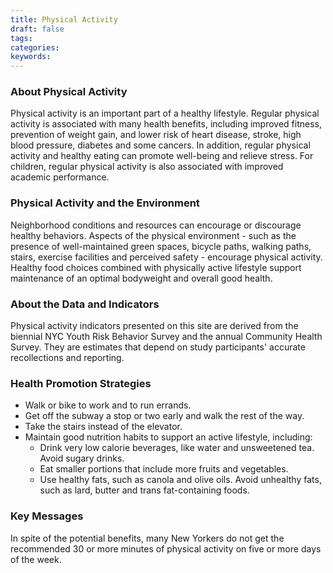 ```yaml
---
title: Physical Activity
draft: false
tags: 
categories: 
keywords: 
---
```

<h3 id="descriptiontitle">About Physical Activity</h3>
<p>Physical activity is an important part of a healthy lifestyle. Regular physical activity is associated with many health benefits, including improved fitness, prevention of weight gain, and lower risk of heart disease, stroke, high blood pressure, diabetes and some cancers. In addition, regular physical activity and healthy eating can promote well-being and relieve stress. For children, regular physical activity is also associated with improved academic performance.</p>
<h3>Physical Activity and the Environment</h3>
<p>Neighborhood conditions and resources can encourage or discourage healthy behaviors. Aspects of the physical environment - such as the presence of well-maintained green spaces, bicycle paths, walking paths, stairs, exercise facilities and perceived safety - encourage physical activity. Healthy food choices combined with physically active lifestyle support maintenance of an optimal bodyweight and overall good health.</p>
<h3>About the Data and Indicators</h3>
<p>Physical activity indicators presented on this site are derived from the biennial NYC Youth Risk Behavior Survey and the annual Community Health Survey. They are estimates that depend on study participants' accurate recollections and reporting.</p>
<h3>Health Promotion Strategies</h3>
<ul>
<li>Walk or bike to work and to run errands.</li>
<li>Get off the subway a stop or two early and walk the rest of the way.</li>
<li>Take the stairs instead of the elevator.</li>
<li>Maintain good nutrition habits to support an active lifestyle, including:
<ul>
<li>Drink very low calorie beverages, like water and unsweetened tea. Avoid sugary drinks.</li>
<li>Eat smaller portions that include more fruits and vegetables.</li>
<li>Use healthy fats, such as canola and olive oils. Avoid unhealthy fats, such as lard, butter and trans fat-containing foods.&nbsp;</li>
</ul>
</li>
</ul>
<h3>Key Messages</h3>
<p>In spite of the potential benefits, many New Yorkers do not get the recommended 30 or more minutes of physical activity on five or more days of the week.</p>
